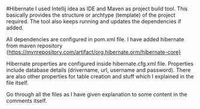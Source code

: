 #Hibernate
I used Intellij idea as IDE and Maven as project build tool. This basically provides the structure or archtype (template) of the project required. The tool also keeps running
and updates the dependencies if added.

All dependencies are configured in pom.xml file. I have added hibernate from maven repository {https://mvnrepository.com/artifact/org.hibernate.orm/hibernate-core}

Hibernate properties are configured inside hibernate.cfg.xml file. Properties include database details (drivername, url, username and password). There are also other properties 
for table creation and stuff which I explained in the file itself. 

Go through all the files as I have given explanation to some content in the comments itself.
